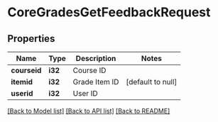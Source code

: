 # CoreGradesGetFeedbackRequest

## Properties

Name | Type | Description | Notes
------------ | ------------- | ------------- | -------------
**courseid** | **i32** | Course ID | 
**itemid** | **i32** | Grade Item ID | [default to null]
**userid** | **i32** | User ID | 

[[Back to Model list]](../README.md#documentation-for-models) [[Back to API list]](../README.md#documentation-for-api-endpoints) [[Back to README]](../README.md)



